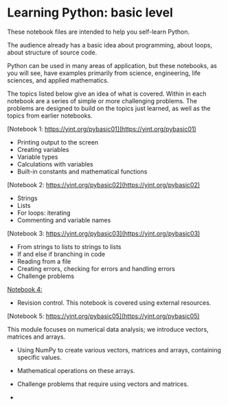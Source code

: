 Learning Python: basic level
==================================

These notebook files are intended to help you self-learn Python.

The audience already has a basic idea about programming, about loops, about
structure of source code.

Python can be used in many areas of application, but these notebooks, as you
will see, have examples primarily from science, engineering, life sciences,
and applied mathematics.

The topics listed below give an idea of what is covered. Within in each notebook
are a series of simple or more challenging problems. The problems are designed
to build on the topics just learned, as well as the topics from earlier
notebooks.

[Notebook 1: https://yint.org/pybasic01](https://yint.org/pybasic01)

* Printing output to the screen
* Creating variables
* Variable types
* Calculations with variables
* Built-in constants and mathematical functions

[Notebook 2: https://yint.org/pybasic02](https://yint.org/pybasic02)

*  Strings
*  Lists
*  For loops: iterating
*  Commenting and variable names

[Notebook 3: https://yint.org/pybasic03](https://yint.org/pybasic03)

*  From strings to lists to strings to lists
*  If and else if branching in code
*  Reading from a file
*  Creating errors, checking for errors and handling errors
*  Challenge problems

[Notebook 4:](https://github.com/kgdunn/python-basic-notebooks/blob/master/Module%2004%20-%20interactive.ipynb)

*  Revision control. This notebook is covered using external resources.

[Notebook 5: https://yint.org/pybasic05](https://yint.org/pybasic05)

This module focuses on numerical data analysis; we introduce vectors, matrices and arrays.

* Using NumPy to create various vectors, matrices and arrays, containing specific values.
* Mathematical operations on these arrays.
* Challenge problems that require using vectors and matrices.

*  
